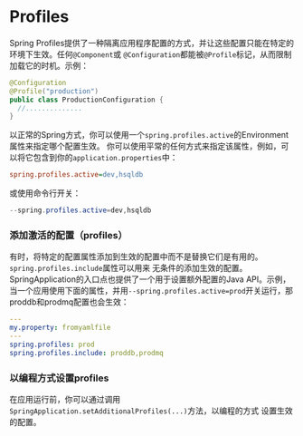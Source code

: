 Profiles
========================
Spring Profiles提供了一种隔离应用程序配置的方式，并让这些配置只能在特定的环境下生效。任何`@Component`或
`@Configuration`都能被`@Profile`标记，从而限制加载它的时机。示例：
```java
@Configuration
@Profile("production")
public class ProductionConfiguration {
  //..............
}
```
以正常的Spring方式，你可以使用一个`spring.profiles.active`的Environment属性来指定哪个配置生效。
你可以使用平常的任何方式来指定该属性，例如，可以将它包含到你的`application.properties`中：
```ini
spring.profiles.active=dev,hsqldb
```
或使用命令行开关：
```powershell
--spring.profiles.active=dev,hsqldb
```
### 添加激活的配置（profiles）
有时，将特定的配置属性添加到生效的配置中而不是替换它们是有用的。`spring.profiles.include`属性可以用来
无条件的添加生效的配置。SpringApplication的入口点也提供了一个用于设置额外配置的Java API。示例，
当一个应用使用下面的属性，并用`--spring.profiles.active=prod`开关运行，那proddb和prodmq配置也会生效：
```yml
---
my.property: fromyamlfile
---
spring.profiles: prod
spring.profiles.include: proddb,prodmq
```
### 以编程方式设置profiles
在应用运行前，你可以通过调用`SpringApplication.setAdditionalProfiles(...)`方法，以编程的方式
设置生效的配置。
